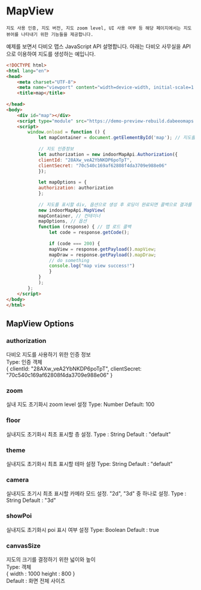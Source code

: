 # MapView

~~~
지도 사용 인증, 지도 버전, 지도 zoom level, UI 사용 여부 등 해당 페이지에서는 지도 뷰어를 나타내기 위한 기능들을 제공합니다.
~~~



예제를 보면서 다비오 맵스 JavaScript API 설명합니다. 아래는 다비오 사무실을 API으로 이용하여 지도를 생성하는 예입니다.

~~~html
<!DOCTYPE html>
<html lang="en">
<head>
    <meta charset="UTF-8">
    <meta name="viewport" content="width=device-width, initial-scale=1.0">
    <title>map</title>
    
</head>
<body>
    <div id="map"></div>
    <script type="module" src="https://demo-preview-rebuild.dabeeomaps.com/jsMapAPI.js"></script>
    <script>
        window.onload = function () {
            let mapContainer = document.getElementById('map'); // 지도를 표시할 div
        
            // 지도 인증정보
            let authorization = new indoorMapApi.Authorization({
            clientId: "28AXw_veA2YbNKDP6poTpT",
            clientSecret: "70c540c169af62808f4da3709e988e06"
            });
        
            let mapOptions = {
            authorization: authorization
            };
        
            // 지도를 표시할 div, 옵션으로 생성 후 로딩이 완료되면 콜백으로 결과를 리턴합니다
            new indoorMapApi.MapView(
            mapContainer, // 컨테이너
            mapOptions, // 옵션
            function (response) { // 맵 로드 콜백
                let code = response.getCode();
        
                if (code === 200) {
                mapView = response.getPayload().mapView;
                mapDraw = response.getPayload().mapDraw;
                // do something
                console.log("map view success!")
                }
            }
            );
        };
    </script>
</body>
</html>
~~~



## MapView Options
### authorization
다비오 지도를 사용하기 위한 인증 정보    
Type: 인증 객체      
{
clientId: "28AXw_veA2YbNKDP6poTpT",
clientSecret: "70c540c169af62808f4da3709e988e06"
}

### zoom
실내 지도 초기화시 zoom level 설정
Type: Number
Default: 100

### floor
실내지도 초기화시 최초 표시할 층 설정.
Type : String
Default : "default"
### theme
실내지도 초기화시 최초 표시할 테마  설정
Type: String
Default : "default"

### camera
실내지도 초기시 최초 표시할 카메라 모드  설정. "2d", "3d" 중 하나로 설정. 
Type : String
Default : "3d"

### showPoi
실내지도 초기화시 poi 표시 여부 설정
Type: Boolean
Default : true

### canvasSize
지도의 크기를 결정하기 위한 넓이와 높이    
Type: 객체    
{
width : 1000
height : 800
}    
Default : 화면 전체 사이즈 
